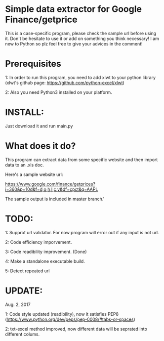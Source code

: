 Simple data extractor for Google Finance/getprice
=================================================
This is a case-specific program, please check the sample url before using it.
Don't be hesitate to use it or add on something you think necessary!
I am new to Python so plz feel free to give your advices in the comment!

Prerequisites 
=============
1: In order to run this program, you need to add xlwt to your python library
(xlwt's github page: https://github.com/python-excel/xlwt)

2: Also you need Python3 installed on your platform.

INSTALL:
========
Just download it and run main.py

What does it do?
================

This program can extract data from some specific website and then import data to an .xls doc.

Here's a sample website url:

https://www.google.com/finance/getprices?i=360&p=10d&f=d,o,h,l,c,v&df=cpct&q=AAPL

The sample output is included in master branch.'

TODO:
=====
1: Supprot url validator. For now program will error out if any input is not url.

2: Code efficiency imporvement.

3: Code readibility improvement. (Done)

4: Make a standalone executable build.

5: Detect repeated url

UPDATE:
=======
Aug. 2, 2017

1: Code style updated (readibility), now it satisfies PEP8 (https://www.python.org/dev/peps/pep-0008/#tabs-or-spaces)

2: txt-excel method improved, now different data will be seprated into different colums.
